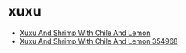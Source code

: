 # xuxu

 * [Xuxu And Shrimp With Chile And Lemon](../../index/x/xuxu-and-shrimp-with-chile-and-lemon-354968.json)
 * [Xuxu And Shrimp With Chile And Lemon 354968](../../index/x/xuxu-and-shrimp-with-chile-and-lemon-354968.json)
